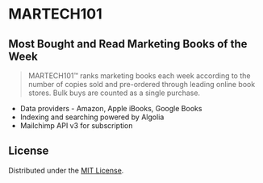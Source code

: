 # MARTECH101

## Most Bought and Read Marketing Books of the Week
> MARTECH101™ ranks marketing books each week according to the number of copies sold and pre-ordered through leading online book stores. Bulk buys are counted as a single purchase.

- Data providers - Amazon, Apple iBooks, Google Books
- Indexing and searching powered by Algolia
- Mailchimp API v3 for subscription

## License
Distributed under the [MIT License](LICENSE).
